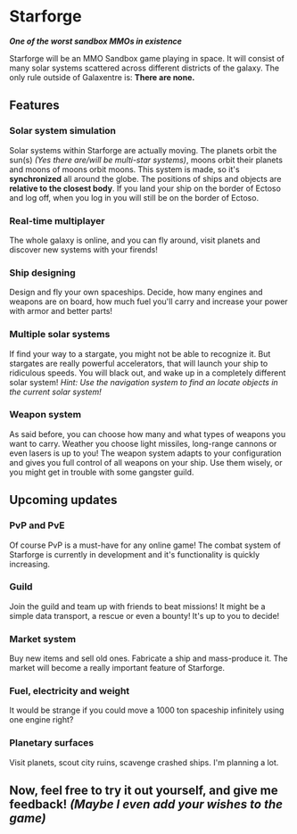 
# Starforge
***One of the worst sandbox MMOs in existence***

Starforge will be an MMO Sandbox game playing in space. It will consist of many solar systems scattered across different districts of the galaxy. The only rule outside of Galaxentre is: **There are none.**

## Features
### Solar system simulation
Solar systems within Starforge are actually moving. The planets orbit the sun(s) *(Yes there are/will be multi-star systems)*, moons orbit their planets and moons of moons orbit moons. This system is made, so it's **synchronized** all around the globe. The positions of ships and objects are **relative to the closest body**. If you land your ship on the border of Ectoso and log off, when you log in you will still be on the border of Ectoso.
### Real-time multiplayer
The whole galaxy is online, and you can fly around, visit planets and discover new systems with your firends!
### Ship designing
Design and fly your own spaceships. Decide, how many engines and weapons are on board, how much fuel you'll carry and increase your power with armor and better parts!
### Multiple solar systems
If find your way to a stargate, you might not be able to recognize it. But stargates are really powerful accelerators, that will launch your ship to ridiculous speeds. You will black out, and wake up in a completely different solar system! _Hint: Use the navigation system to find an locate objects in the current solar system!_
### Weapon system
As said before, you can choose how many and what types of weapons you want to carry. Weather you choose light missiles, long-range cannons or even lasers is up to you! The weapon system adapts to your configuration and gives you full control of all weapons on your ship. Use them wisely, or you might get in trouble with some gangster guild.
## Upcoming updates
### PvP and PvE
Of course PvP is a must-have for any online game! The combat system of Starforge is currently in development and it's functionality is quickly increasing.
### Guild
Join the guild and team up with friends to beat missions! It might be a simple data transport, a rescue or even a bounty! It's up to you to decide!
### Market system
Buy new items and sell old ones. Fabricate a ship and mass-produce it. The market will become a really important feature of Starforge.
### Fuel, electricity and weight
It would be strange if you could move a 1000 ton spaceship infinitely using one engine right?
### Planetary surfaces
Visit planets, scout city ruins, scavenge crashed ships. I'm planning a lot.
## Now, feel free to try it out yourself, and give me feedback! *(Maybe I even add your wishes to the game)*


